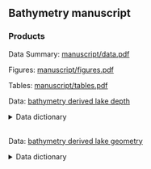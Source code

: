 
<!-- README.md is generated from README.Rmd. Please edit that file -->

## Bathymetry manuscript

### Products

Data Summary: [manuscript/data.pdf](manuscript/data.pdf)

Figures: [manuscript/figures.pdf](manuscript/figures.pdf)

Tables: [manuscript/tables.pdf](manuscript/tables.pdf)

Data: [bathymetry derived lake
depth](data/00_bathy_depth/00_bathy_depth.csv)

<details closed>

<summary> <span title="Click to Open"> Data dictionary </span>
</summary>

``` r



|field                       |
|:---------------------------|
|llid                        |
|state                       |
|max_depth_m                 |
|mean_depth_m                |
|source                      |
|effort                      |
|lake_waterarea_ha           |
|lake_connectivity_permanent |
|lake_lat_decdeg             |
|lake_lon_decdeg             |
|lat                         |
|long                        |
```

</details>

<br>

Data: [bathymetry derived lake
geometry](data/00_bathy_depth/bathy_geometry.csv)

<details closed>

<summary> <span title="Click to Open"> Data dictionary </span>
</summary>

``` r



|field               |
|:-------------------|
|dist_deepest        |
|dist_viscenter      |
|dist_between        |
|inlake_slope        |
|inlake_slope_mean   |
|inlake_slope_median |
|maxdepth            |
|meandepth           |
|llid                |
|state               |
|source              |
```

</details>

<br>
